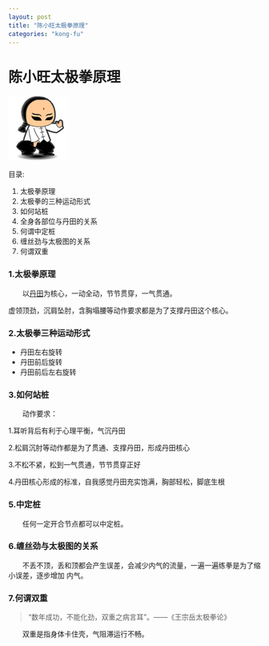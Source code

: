 ```yaml
---
layout: post
title: "陈小旺太极拳原理"
categories: "kong-fu"
---
```

# 陈小旺太极拳**原理**
![alt text](/images/taiji.gif "Tai Ji")

目录:

 1. 太极拳原理
 2. 太极拳的三种运动形式
 3. 如何站桩
 4. 全身各部位与丹田的关系
 5. 何谓中定桩
 6. 缠丝劲与太极图的关系
 7. 何谓双重

### 1.太极拳原理

&emsp;&emsp;以[丹田](https://baike.baidu.com/item/%E4%B8%B9%E7%94%B0/304837)为核心，一动全动，节节贯穿，一气贯通。

虚领顶劲，沉肩坠肘，含胸塌腰等动作要求都是为了支撑丹田这个核心。


### 2.太极拳三种运动形式

* 丹田左右旋转
* 丹田前后旋转
* 丹田前后左右旋转

### 3.如何站桩

&emsp;&emsp;动作要求：

  1.耳听背后有利于心理平衡，气沉丹田

  2.松肩沉肘等动作都是为了贯通、支撑丹田，形成丹田核心

  3.不松不紧，松到一气贯通，节节贯穿正好

  4.丹田核心形成的标准，自我感觉丹田充实饱满，胸部轻松，脚底生根

### 5.中定桩

&emsp;&emsp;任何一定开合节点都可以中定桩。

### 6.缠丝劲与太极图的关系

&emsp;&emsp;不丢不顶，丢和顶都会产生误差，会减少内气的流量，一遍一遍练拳是为了缩小误差，逐步增加
内气。

### 7.何谓双重

>“数年成功，不能化劲，双重之病言耳”。——《王宗岳太极拳论》

&emsp;&emsp;双重是指身体卡住壳，气阻滞运行不畅。
